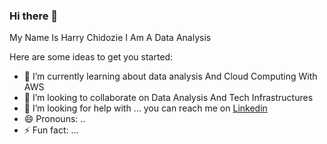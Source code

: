 ### Hi there 👋


My Name Is Harry Chidozie
I Am A Data Analysis

Here are some ideas to get you started:

- 🔭 I’m currently learning about data analysis And Cloud Computing With AWS
- 👯 I’m looking to collaborate on Data Analysis And Tech Infrastructures
- 🤔 I’m looking for help with ...
you can reach me on [Linkedin](https://www.linkedin.com/feed/)
- 😄 Pronouns: ..  
- ⚡ Fun fact: ...

